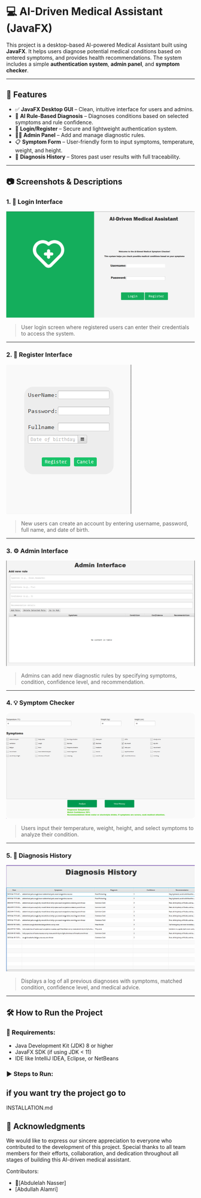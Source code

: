 # 💻 AI-Driven Medical Assistant (JavaFX)

This project is a desktop-based AI-powered Medical Assistant built using **JavaFX**. It helps users diagnose potential medical conditions based on entered symptoms, and provides health recommendations. The system includes a simple **authentication system**, **admin panel**, and **symptom checker**.

---

## 🚀 Features

- ✅ **JavaFX Desktop GUI** – Clean, intuitive interface for users and admins.
- 🧠 **AI Rule-Based Diagnosis** – Diagnoses conditions based on selected symptoms and rule confidence.
- 🔐 **Login/Register** – Secure and lightweight authentication system.
- 👨‍⚕️ **Admin Panel** – Add and manage diagnostic rules.
- 📋 **Symptom Form** – User-friendly form to input symptoms, temperature, weight, and height.
- 📜 **Diagnosis History** – Stores past user results with full traceability.

---

## 📷 Screenshots & Descriptions

### 1. 🔐 Login Interface

![Login](Photos/Screenshot1_Login.png)

> User login screen where registered users can enter their credentials to access the system.

---

### 2. 📝 Register Interface

![Register](Photos/Screenshot2_Register.png)

> New users can create an account by entering username, password, full name, and date of birth.

---

### 3. ⚙️ Admin Interface

![Admin Panel](Photos/Screenshot3_AdminPanel.png)

> Admins can add new diagnostic rules by specifying symptoms, condition, confidence level, and recommendation.

---

### 4. 💡 Symptom Checker

![Symptom Checker](Photos/Screenshot4_Checker.png)

> Users input their temperature, weight, height, and select symptoms to analyze their condition.

---

### 5. 📖 Diagnosis History

![History](Photos/Screenshot5_History.png)

> Displays a log of all previous diagnoses with symptoms, matched condition, confidence level, and medical advice.

---

## 🛠️ How to Run the Project

### 🧰 Requirements:
- Java Development Kit (JDK) 8 or higher
- JavaFX SDK (if using JDK < 11)
- IDE like IntelliJ IDEA, Eclipse, or NetBeans

### ▶️ Steps to Run:

## if you want try the project go to 
<a src="INSTALLATION.md">INSTALLATION.md</a>
## 🙏 Acknowledgments

We would like to express our sincere appreciation to everyone who contributed to the development of this project. Special thanks to all team members for their efforts, collaboration, and dedication throughout all stages of building this AI-driven medical assistant.

Contributors:
- [ِAbdulelah Nasser]
- [Abdullah Alamri]


